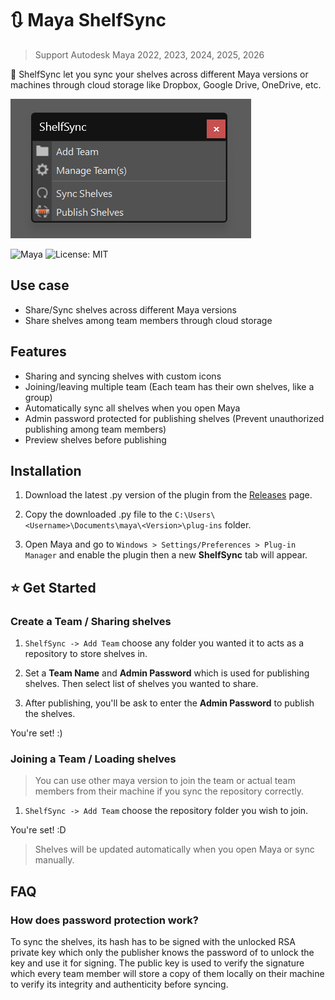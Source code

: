 # 🔃 Maya ShelfSync

> Support Autodesk Maya 2022, 2023, 2024, 2025, 2026

🎁 ShelfSync let you sync your shelves across different Maya versions or machines through cloud storage like Dropbox, Google Drive, OneDrive, etc.

![Tab UI](https://github.com/zspfx/Maya-ShelfSync/blob/main/images/TabUI.png?raw=true)

![Maya](https://img.shields.io/static/v1?message=Maya&color=0696D7&logo=Autodesk&logoColor=white&label=) ![License: MIT](https://img.shields.io/badge/license-MIT-blue.svg)

## Use case

-   Share/Sync shelves across different Maya versions
-   Share shelves among team members through cloud storage

## Features

-   Sharing and syncing shelves with custom icons
-   Joining/leaving multiple team (Each team has their own shelves, like a group)
-   Automatically sync all shelves when you open Maya
-   Admin password protected for publishing shelves (Prevent unauthorized publishing among team members)
-   Preview shelves before publishing

## Installation

1.  Download the latest .py version of the plugin from the [Releases](https://github.com/zspfx/Maya-ShelfSync/releases) page.

2.  Copy the downloaded .py file to the `C:\Users\<Username>\Documents\maya\<Version>\plug-ins` folder.

3.  Open Maya and go to `Windows > Settings/Preferences > Plug-in Manager` and enable the plugin then a new **ShelfSync** tab will appear.

## ⭐ Get Started

### Create a Team / Sharing shelves

1. `ShelfSync -> Add Team` choose any folder you wanted it to acts as a repository to store shelves in.

2. Set a **Team Name** and **Admin Password** which is used for publishing shelves. Then select list of shelves you wanted to share.

3. After publishing, you'll be ask to enter the **Admin Password** to publish the shelves.

You're set! :)

### Joining a Team / Loading shelves

> You can use other maya version to join the team or actual team members from their machine if you sync the repository correctly.

1. `ShelfSync -> Add Team` choose the repository folder you wish to join.

You're set! :D

> Shelves will be updated automatically when you open Maya or sync manually.

## FAQ

### How does password protection work?

To sync the shelves, its hash has to be signed with the unlocked RSA private key which only the publisher knows the password of to unlock the key and use it for signing. The public key is used to verify the signature which every team member will store a copy of them locally on their machine to verify its integrity and authenticity before syncing.
